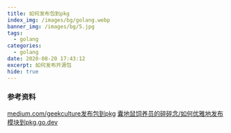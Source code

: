 ```yaml
---
title: 如何发布包到pkg
index_img: /images/bg/golang.webp
banner_img: /images/bg/5.jpg
tags:
  - golang
categories:
  - golang
date: 2020-08-20 17:43:12
excerpt: 如何发布开源包
hide: true
---
```



### 参考资料

[medium.com/geekculture发布包到pkg](https://medium.com/geekculture/release-your-go-package-on-pkg-go-dev-886ec42fbc77)
[囊地鼠饲养员的碎碎念/如何优雅地发布模块到pkg.go.dev](https://blog.golang.im/how-to-release-go-module/)